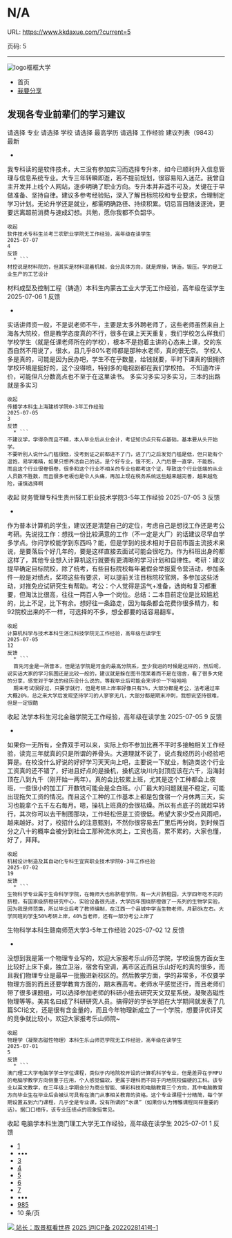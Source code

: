 # N/A

URL: https://www.kkdaxue.com/?current=5

页码: 5

---

![logo](https://www.kkdaxue.com/?current=5)框框大学
  * 首页
  * [我要分享](https://www.kkdaxue.com/post/add)


## 发现各专业前辈们的学习建议
请选择
专业
请选择
学校
请选择
最高学历
请选择
工作经验
建议列表（9843）
最新
  * ```
我专科读的是软件技术，大三没有参加实习而选择专升本，如今已顺利升入信息管理与信息系统专业。大专三年转瞬即逝，若不提前规划，很容易陷入迷茫。我曾自主开发并上线个人网站，逐步明确了职业方向。专升本并非遥不可及，关键在于早做准备、坚持自律。建议多参考经验贴，深入了解目标院校和专业要求，合理制定学习计划。无论升学还是就业，都需明确路径、持续积累。切忌盲目随波逐流，更要远离超前消费与速成幻想。共勉，愿你我都不负韶华。
```
收起
软件技术专科生兰考三农职业学院无工作经验，高年级在读学生
2025-07-07
4
反馈
  * ```
材控说是材料院的，但其实是材料混着机械，会分具体方向，就是焊接，铸造，锻压。学的是工业生产的工艺设计
```

材料成型及控制工程（铸造）本科生内蒙古工业大学无工作经验，高年级在读学生
2025-07-06
1
反馈
  * ```
实话讲师资一般，不是说老师不牛，主要是太多外聘老师了，这些老师虽然来自上海各大院校，但是教学态度真的不行，很多在课上天天重复，我们学校怎么样我们学校学生（就是任课老师所在的学校），根本不是抱着主讲的心态来上课，交的东西自然不用说了，很水，且几乎80%老师都是那种水老师，真的很无奈。
学校人多是真的，可能是因为民办吧，学生不在乎数量，给钱就要，平时下课真的很拥挤
学校环境是挺好的，这个没得喷，特别多的电视剧都在我们学校拍。
不知道咋评价，可能但凡分数高点也不至于在这里读书。
多实习多实习多实习，三本的出路就是多实习
```
收起
传播学本科生上海建桥学院0-3年工作经验
2025-07-05
3
反馈
  * ```
不建议学，学得杂而且不精，本人毕业后从业会计，考证知识点只有点基础，基本要从头开始学。
不要听别人说什么门槛很低，没考到证之前都进不了门，进了门之后发觉门槛是低，但只能有个温饱，易学难精，如果只想养活自己的话，是个好专业，饿不死，入门后要一直学，不能断。
而且这个行业很卷很卷，很多和这个行业不相关的专业也都考这个证，导致这个行业低端的从业人员数不胜数，而且很多老板也是令人头痛，再加上现在税务系统这些越来越完善，越来越危险，谨慎选择啊
```
收起
财务管理专科生贵州轻工职业技术学院3-5年工作经验
2025-07-05
3
反馈
  * ```
作为普本计算机的学生，建议还是清楚自己的定位，考虑自己是想找工作还是考公考研。先说找工作：想找一份比较满意的工作（不一定是大厂）的话建议尽早自学多学点。你问学校能学到东西吗？能，但是学到的技术相对于目前市面主流技术来说，是要落后个好几年的，要是这样直接去面试可能会很吃力。作为科班出身的都这样了，其他专业想入计算机这行就要有更清晰的学习计划和自律性。考研：建议提早确定目标院校，除了统考，有些目标院校每年暑假会举报夏令营活动，参加条件一般是对绩点，奖项这些有要求，可以提前关注目标院校官网，多参加这些活动，对推免应试研究生有帮助。考公：个人觉得是运气+准备，选岗和复习都重要，但淘汰比很高，往往一两百人争一个岗位。总结：二本目前定位是比较尴尬的，比上不足，比下有余。想好往一条路走，因为每条都会花费你很多精力，和92院校出来的不一样，可选择的不多，想全都要的话容易翻车。
```
收起
计算机科学与技术本科生湛江科技学院无工作经验，高年级在读学生
2025-07-05
12
反馈
  * ```
  首先河金是一所普本，但是法学院是河金的最高分院系，至少我进的时候是这样的，然后呢，说实话大家的学习氛围还是比较一般的，建议就是躲在图书馆呆着而不是在宿舍，看了很多大佬的分享，感觉对于学法的经历没什么说的，等我毕业后可能会来评价一下哈哈哈
  期末考试很好过，只要学就行，但是考研上岸率好像只有3%，大部分都是考公，法考通过率大概20%，总之来大学后发现坚持学习的人寥寥无几，大部分都是期末冲刺，我想说坚持很难，但是一定很酷
```
收起
法学本科生河北金融学院无工作经验，高年级在读学生
2025-07-05
9
反馈
  * ```
如果你一无所有，全靠双手可以来，实际上你不参加比赛不平时多接触相关工作经验，读完三年就真的只是所谓的养骨头。大道理就不说了，说点我经历的小经验吧算是。在校没什么好说的好好学习天天向上吧，主要说一下就业，制造类这个行业工资真的还不错了，好进且好点的是操机，操机这块川内封顶应该在六千，沿海封顶在八到九千（刚开始一两年）。真的会比较累上班，尤其是这个工种都会上夜班，一些很小的加工厂开数铣可能会是全白班。小厂最大的问题就是不稳定，可能出现拖欠工资的情况。而且这个工种的工作基本上都是包食宿一个月休两三天，实习也能拿个五千左右每月。嗯，操机上班真的会很枯燥。所以有点底子的就趁早转行，其次你可以去干制图那块，工作轻松但是工资很低。希望大家少受点风雨吧，越来越好。对了，校招什么的注意甄别，不然你很容易去厂里后再分岗，到时候百分之八十的概率会被分到社会工那种流水岗上，工资也高，累不累的，大家也懂，好了，拜拜。
```
收起
机械设计制造及其自动化专科生宜宾职业技术学院0-3年工作经验
2025-07-02
19
反馈
  * ```
生物科学专业属于生命科学学院，在赣师大也称脐橙学院，有一大片脐橙园，大学四年吃不完的脐橙，有国家级脐橙研究中心，实验设备很先进，大学四年围绕脐橙做了一系列的生物学实验，因为我是师范类，所以毕业后考了教师编制，在江西一个县城中学当生物老师，月薪8k左右。大学同班的学生50%考研上岸，40%当老师，还有一部分考公上岸了
```

生物科学本科生赣南师范大学3-5年工作经验
2025-07-02
12
反馈
  * ```
没想到我是第一个物理专业写的，欢迎大家报考乐山师范学院，学校设施方面女生比较好上床下桌，独立卫浴，宿舍有空调，离市区近而且乐山好吃的真的很多，而且我们物理专业是最早一批搬进新校区的。然后教学方面，学的非常多，不仅要学物理方面的而且还要学教育方面的，期末赛高考。老师水平感觉还行，而且老师们带了很多课题组，可以选择参加老师的科研小组去研究天文双星系统，凝聚态磁性物理等等。美其名曰成了科研研究人员。搞得好的学长学姐在大学期间就发表了几篇SCI论文，还是很有含金量的，而且今年物理新成立了一个学院，想要评优评奖的竞争就比较小，欢迎大家报考乐山师院~
```
收起
物理学（凝聚态磁性物理）本科生乐山师范学院无工作经验，高年级在读学生
2025-07-01
5
反馈
  * ```
澳门理工大学电脑学学士学位课程，类似于内地院校开设的计算机科学专业，但是差异在于MPU的电脑学教学方向侧重于应用，个人感觉偏软，更属于理科而不同于内地院校偏硬的工科。该专业以英文教学，在三年级上学期会分为商业智能、博彩科技和电脑教育三个方向，其中电脑教育方向毕业生在毕业后会被认可具有在澳门从事相关教育的资格。这个专业课程十分精简，每个学期设置五到六门课程，几乎全是专业课，没有所谓的“水课”（如果你认为博雅课程同样重要的话）。据口口相传，该专业压绩点的现象挺常见。
```
收起
电脑学本科生澳门理工大学无工作经验，高年级在读学生
2025-07-01
1
反馈


  * [1](https://www.kkdaxue.com/?current=1)
  * •••
  * [3](https://www.kkdaxue.com/?current=3)
  * [4](https://www.kkdaxue.com/?current=4)
  * [5](https://www.kkdaxue.com/?current=5)
  * [6](https://www.kkdaxue.com/?current=6)
  * [7](https://www.kkdaxue.com/?current=7)
  * •••
  * [985](https://www.kkdaxue.com/?current=985)
  * 10 条/页


[![](https://www.kkdaxue.com/?current=5) 站长：取景框看世界](https://space.bilibili.com/40427625 "1")[](https://space.bilibili.com/12890453 "2")[](https://www.laoyujianli.com "resume")
[2025 沪ICP备 2022028141号-1](https://beian.miit.gov.cn/)

